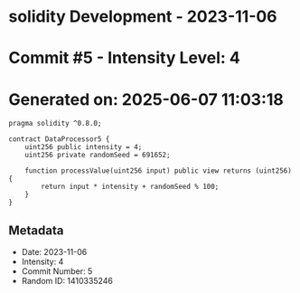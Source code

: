 ﻿# solidity Development - 2023-11-06
# Commit #5 - Intensity Level: 4
# Generated on: 2025-06-07 11:03:18
```solidity
pragma solidity ^0.8.0;

contract DataProcessor5 {
    uint256 public intensity = 4;
    uint256 private randomSeed = 691652;

    function processValue(uint256 input) public view returns (uint256) {
        return input * intensity + randomSeed % 100;
    }
}
```
## Metadata
- Date: 2023-11-06
- Intensity: 4
- Commit Number: 5
- Random ID: 1410335246
